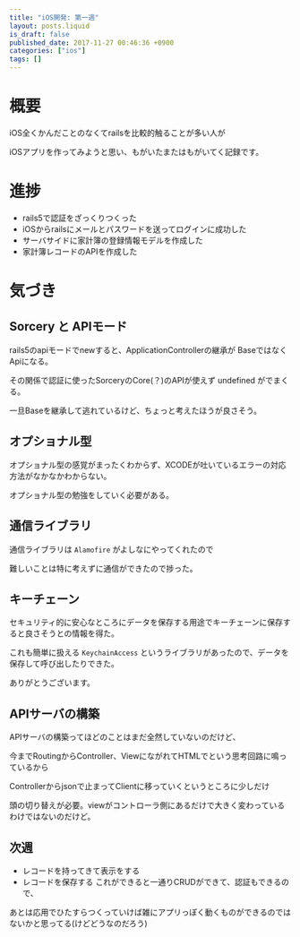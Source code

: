 ```yaml
---
title: "iOS開発: 第一週"
layout: posts.liquid
is_draft: false
published_date: 2017-11-27 00:46:36 +0900
categories: ["ios"]
tags: []
---
```


# 概要
iOS全くかんだことのなくてrailsを比較的触ることが多い人が

iOSアプリを作ってみようと思い、もがいたまたはもがいてく記録です。

# 進捗
- rails5で認証をざっくりつくった
- iOSからrailsにメールとパスワードを送ってログインに成功した
- サーバサイドに家計簿の登録情報モデルを作成した
- 家計簿レコードのAPIを作成した
# 気づき
## Sorcery と APIモード
rails5のapiモードでnewすると、ApplicationControllerの継承が BaseではなくApiになる。

その関係で認証に使ったSorceryのCore(？)のAPIが使えず undefined がでまくる。

一旦Baseを継承して逃れているけど、ちょっと考えたほうが良さそう。

## オプショナル型
オプショナル型の感覚がまったくわからず、XCODEが吐いているエラーの対応方法がなかなかわからない。

オプショナル型の勉強をしていく必要がある。

## 通信ライブラリ
通信ライブラリは `Alamofire` がよしなにやってくれたので

難しいことは特に考えずに通信ができたので捗った。

## キーチェーン
セキュリティ的に安心なところにデータを保存する用途でキーチェーンに保存すると良さそうとの情報を得た。

これも簡単に扱える `KeychainAccess` というライブラリがあったので、データを保存して呼び出したりできた。

ありがとうございます。

## APIサーバの構築
APIサーバの構築ってほどのことはまだ全然していないのだけど、

今までRoutingからController、ViewにながれてHTMLでという思考回路に鳴っているから

Controllerからjsonで止まってClientに移っていくというところに少しだけ

頭の切り替えが必要。viewがコントローラ側にあるだけで大きく変わっているわけではないのだけど。

## 次週
- レコードを持ってきて表示をする
- レコードを保存する
これができると一通りCRUDができて、認証もできるので、

あとは応用でひたすらつくっていけば雑にアプリっぽく動くものができるのではないかと思ってる(けどどうなのだろう)


